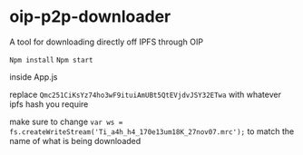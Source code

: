 # oip-p2p-downloader

A tool for downloading directly off IPFS through OIP

``` Npm install ```
``` Npm start ```


 inside App.js
                   
   replace ``` Qmc251CiKsYz74ho3wF9ituiAmUBt5QtEVjdvJSY32ETwa ``` with whatever ipfs hash you require
    
 make sure to change  ``` var ws = fs.createWriteStream('Ti_a4h_h4_170e13um18K_27nov07.mrc'); ``` to match the name of what is being downloaded

